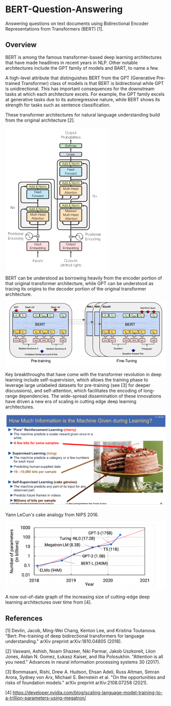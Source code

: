 # BERT-Question-Answering
Answering questions on text documents using Bidirectional Encoder Representations from Transformers (BERT) [1].

## Overview

BERT is among the famous transformer-based deep learning architectures that have made headlines in recent years in NLP. Other notable architectures include the GPT family of models and BART, to name a few. 

A high-level attribute that distinguishes BERT from the GPT (Generative Pre-trained Transformer) class of models is that BERT is bidirectional while GPT is unidirectional. This has important consequences for the downstream tasks at which each architecture excels.
For example, the GPT family excels at generative tasks due to its autoregressive nature, while BERT shows its strength for tasks such as sentence classification. 
 
These transformer architectures for natural language understanding build from the original architecture [2].

![](img/transformer_architecture.png) 

BERT can be understood as borrowing heavily from the encoder portion of that original transformer architecture, while GPT can be understood as tracing its origins to the decoder portion of the original transformer architecture. 

![](img/Bert_Architecture.png) 

Key breakthroughs that have come with the transformer revolution in deep learning include self-supervision, which allows the training phase to leverage large unlabeled datasets for pre-training (see [3] for deeper discussions), 
and self-attention, which facilitates the encoding of long-range dependencies. The wide-spread dissemination of these innovations have driven a new era of scaling in cutting edge deep learning architectures.

![](img/cake.png) 

Yann LeCun's cake analogy from NIPS 2016. 

![](img/param_trend_1.png) 

A now out-of-date graph of the increasing size of cutting-edge deep learning architectures over time from [4].

## References

[1] Devlin, Jacob, Ming-Wei Chang, Kenton Lee, and Kristina Toutanova. "Bert: Pre-training of deep bidirectional transformers for language understanding." arXiv preprint arXiv:1810.04805 (2018).

[2] Vaswani, Ashish, Noam Shazeer, Niki Parmar, Jakob Uszkoreit, Llion Jones, Aidan N. Gomez, Łukasz Kaiser, and Illia Polosukhin. "Attention is all you need." Advances in neural information processing systems 30 (2017).

[3] Bommasani, Rishi, Drew A. Hudson, Ehsan Adeli, Russ Altman, Simran Arora, Sydney von Arx, Michael S. Bernstein et al. "On the opportunities and risks of foundation models." arXiv preprint arXiv:2108.07258 (2021).

[4] https://developer.nvidia.com/blog/scaling-language-model-training-to-a-trillion-parameters-using-megatron/

